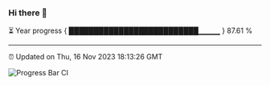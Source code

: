 ### Hi there 👋

⏳ Year progress { ██████████████████████████▁▁▁▁ } 87.61 %

---

⏰ Updated on Thu, 16 Nov 2023 18:13:26 GMT

![Progress Bar CI](https://github.com/liununu/liununu/workflows/Progress%20Bar%20CI/badge.svg)
